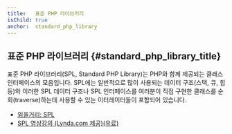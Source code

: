 ```yaml
---
title:   표준 PHP 라이브러리
isChild: true
anchor:  standard_php_library
---
```


## 표준 PHP 라이브러리 {#standard_php_library_title}

표준 PHP 라이브러리(SPL, Standard PHP Library)는 PHP와 함께 제공되는 클래스 인터페이스의 모음입니다. SPL에는 일반적으로 많이
사용되는 데이터 구조(스택, 큐, 힙 등)와 이러한 SPL 데이터 구조나 SPL 인터페이스를 여러분이 직접 구현한 클래스를
순회(traverse)하는데 사용할 수 있는 이터레이터들이 포함되어 있습니다.

* [읽을거리: SPL][spl]
* [SPL 영상강의 (Lynda.com 제공)(유료)][spllynda]


[spl]: https://secure.php.net/book.spl
[spllynda]: https://www.lynda.com/PHP-tutorials/Up-Running-Standard-PHP-Library/175038-2.html
